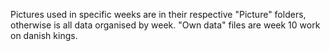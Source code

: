 Pictures used in specific weeks are in their respective "Picture" folders, otherwise is all data organised by week.
"Own data" files are week 10 work on danish kings.
